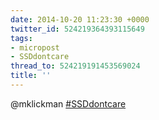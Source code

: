 ```yaml
---
date: 2014-10-20 11:23:30 +0000
twitter_id: 524219364393115649
tags:
- micropost
- SSDdontcare
thread_to: 524219191453569024
title: ''
---
```


@mklickman [#SSDdontcare](https://twitter.com/hashtag/SSDdontcare)
